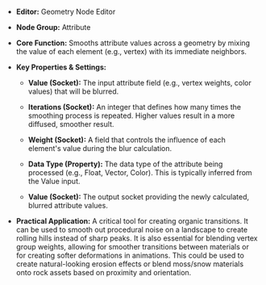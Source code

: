 - **Editor:** Geometry Node Editor
    
- **Node Group:** Attribute
    
- **Core Function:** Smooths attribute values across a geometry by mixing the value of each element (e.g., vertex) with its immediate neighbors.
    
- **Key Properties & Settings:**
    
    - **Value (Socket):** The input attribute field (e.g., vertex weights, color values) that will be blurred.
        
    - **Iterations (Socket):** An integer that defines how many times the smoothing process is repeated. Higher values result in a more diffused, smoother result.
        
    - **Weight (Socket):** A field that controls the influence of each element's value during the blur calculation.
        
    - **Data Type (Property):** The data type of the attribute being processed (e.g., Float, Vector, Color). This is typically inferred from the Value input.
        
    - **Value (Socket):** The output socket providing the newly calculated, blurred attribute values.
        
- **Practical Application:** A critical tool for creating organic transitions. It can be used to smooth out procedural noise on a landscape to create rolling hills instead of sharp peaks. It is also essential for blending vertex group weights, allowing for smoother transitions between materials or for creating softer deformations in animations. This could be used to create natural-looking erosion effects or blend moss/snow materials onto rock assets based on proximity and orientation.
